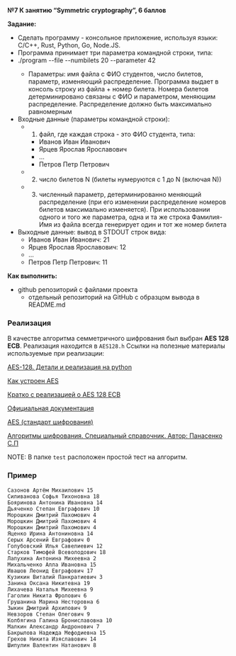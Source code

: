 **№7 К занятию “Symmetric cryptography”, 6 баллов**

**Задание:**

- Сделать программу - консольное приложение, используя языки: С/C++, Rust, Python, Go, Node.JS.
- Программа принимает три параметра командной строки, типа:
- ./program --file <filename> --numbilets 20 --parameter 42
    - Параметры: имя файла с ФИО студентов, число билетов, параметр, изменяющий распределение. Программа выдает в консоль строку из файла + номер билета. Номера билетов детерминировано связаны с ФИО и параметром, меняющим распределение. Распределение должно быть максимально равномерным
- Входные данные (параметры командной строки):
    - 1) файл, где каждая строка - это ФИО студента, типа:
        - Иванов Иван Иванович
        - Ярцев Ярослав Ярославович
        - …
        - Петров Петр Петрович
    - 2) число билетов N (билеты нумеруются с 1 до N (включая N))
    - 3) численный параметр, детерминированно меняющий распределение (при его изменении распределение номеров билетов максимально изменяется). При использовании одного и того же параметра, одна и та же строка Фамилия-Имя из файла всегда генерирует один и тот же номер билета
- Выходные данные: вывод в STDOUT строк вида:
    - Иванов Иван Иванович: 21
    - Ярцев Ярослав Ярославович: 12
    - …
    - Петров Петр Петрович: 11

**Как выполнить:**

- github репозиторий с файлами проекта
    - отдельный репозиторий на GitHub c образцом вывода в README.md


### Реализация
В качестве алгоритма семметричного шифрования был выбран **AES 128 ECB**. Реализация находится в `AES128.h`
Ссылки на полезные материалы используемые при реализации:

[AES-128. Детали и реализация на python](https://habr.com/ru/post/212235/)

[Как устроен AES](https://habr.com/ru/post/112733/)

[Кратко с реализацией о AES 128 ECB](https://habr.com/ru/post/451830/)

[Официальная документация](https://csrc.nist.gov/csrc/media/publications/fips/197/final/documents/fips-197.pdf)

[AES (стандарт шифрования)](https://ru.wikipedia.org/wiki/AES_(%D1%81%D1%82%D0%B0%D0%BD%D0%B4%D0%B0%D1%80%D1%82_%D1%88%D0%B8%D1%84%D1%80%D0%BE%D0%B2%D0%B0%D0%BD%D0%B8%D1%8F))

[Алгоритмы шифрования. Специальный справочник. Автор: Панасенко С.П](https://denis.elib.ru/Documents/Books/PanasenkoSP_Crypto_algoritms_2008.pdf)

NOTE: В папке `test` расположен простой тест на алгоритм.

### Пример
```
Сазонов Артём Михаилович 15
Силиванова Софья Тихоновна 18
Бояринова Антонина Ивановна 14
Дьяченко Степан Евграфович 10
Морошкин Дмитрий Пахомович 4
Морошкин Дмитрий Пахомович 4
Морошкин Дмитрий Пахомович 4
Яценко Ирина Антониновна 14
Серых Арсений Евграфович 0
Голубовский Илья Савелиевич 12
Старков Тимофей Всеволодович 18
Лапухина Антонина Михеевна 2
Михальченко Алла Ивановна 15
Ивашов Леонид Евграфович 17
Кузикин Виталий Панкратиевич 3
Занина Оксана Никитевна 19
Лихачева Наталья Михеевна 9
Гаголин Никита Фролович 6
Грушанина Марина Несторовна 6
Зыкин Дмитрий Архипович 9
Невзоров Степан Олегович 9
Колбягина Галина Брониславовна 10
Малкин Александр Андронович 7
Бакрылова Надежда Мефодиевна 15
Грехов Никита Изяславович 14
Шипулин Валентин Натанович 8
```
